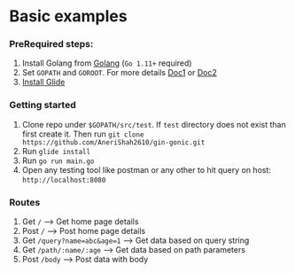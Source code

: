 # Basic examples

### PreRequired steps:
1. Install Golang from [Golang](https://golang.org/dl/) (`Go 1.11+` required)
2. Set `GOPATH` and `GOROOT`. For more details [Doc1](https://github.com/golang/go/wiki/SettingGOPATH) or [Doc2](https://blog.learngoprogramming.com/what-are-goroot-and-gopath-1231b084723f)
3. [Install Glide](https://github.com/Masterminds/glide)

### Getting started
1. Clone repo under `$GOPATH/src/test`. If `test` directory does not exist than first create it. Then run `git clone https://github.com/AneriShah2610/gin-gonic.git`
2. Run `glide install`
3. Run `go run main.go` 
4. Open any testing tool like postman or any other to hit query on host: `http://localhost:8080`

### Routes
1. Get `/` --> Get home page details
2. Post `/` --> Post home page details
3. Get `/query?name=abc&age=1` --> Get data based on query string
4. Get `/path/:name/:age` --> Get data based on path parameters
5. Post `/body` --> Post data with body 